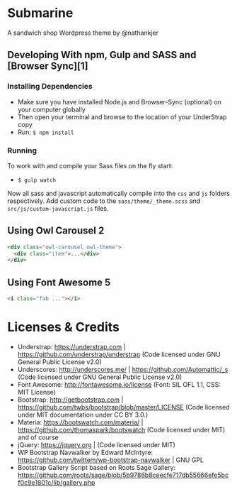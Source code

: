 # Submarine
A sandwich shop Wordpress theme by @nathankjer

## Developing With npm, Gulp and SASS and [Browser Sync][1]

### Installing Dependencies
- Make sure you have installed Node.js and Browser-Sync (optional) on your computer globally
- Then open your terminal and browse to the location of your UnderStrap copy
- Run: `$ npm install`

### Running
To work with and compile your Sass files on the fly start:

- `$ gulp watch`

Now all sass and javascript automatically compile into the `css` and `js` folders respectively. Add custom code to the `sass/theme/_theme.scss` and `src/js/custom-javascript.js` files.

## Using Owl Carousel 2
```html
<div class="owl-carousel owl-theme">
  <div class="item">...</div>
</div>
```

## Using Font Awesome 5
```html
<i class="fab ..."></i>
```

Licenses & Credits
=
- Understrap: https://understrap.com | https://github.com/understrap/understrap (Code licensed under GNU General Public License v2.0)
- Underscores: http://underscores.me/ | https://github.com/Automattic/_s (Code licensed under GNU General Public License v2.0)
- Font Awesome: http://fontawesome.io/license (Font: SIL OFL 1.1, CSS: MIT License)
- Bootstrap: http://getbootstrap.com | https://github.com/twbs/bootstrap/blob/master/LICENSE (Code licensed under MIT documentation under CC BY 3.0.)
- Materia: https://bootswatch.com/materia/ | https://github.com/thomaspark/bootswatch (Code licensed under MIT)
and of course
- jQuery: https://jquery.org | (Code licensed under MIT)
- WP Bootstrap Navwalker by Edward McIntyre: https://github.com/twittem/wp-bootstrap-navwalker | GNU GPL
- Bootstrap Gallery Script based on Roots Sage Gallery: https://github.com/roots/sage/blob/5b9786b8ceecfe717db55666efe5bcf0c9e1801c/lib/gallery.php
